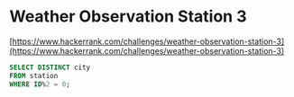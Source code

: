 # Weather Observation Station 3

[https://www.hackerrank.com/challenges/weather-observation-station-3](https://www.hackerrank.com/challenges/weather-observation-station-3)

```sql
SELECT DISTINCT city
FROM station
WHERE ID%2 = 0;
```